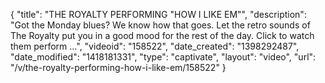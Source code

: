 {
    "title": "THE ROYALTY PERFORMING \"HOW I LIKE EM\"",
    "description": "Got the Monday blues? We know how that goes. Let the retro sounds of The Royalty put you in a good mood for the rest of the day. Click to watch them perform ...",
    "videoid": "158522",
    "date_created": "1398292487",
    "date_modified": "1418181331",
    "type": "captivate",
    "layout": "video",
    "url": "\/v\/the-royalty-performing-how-i-like-em\/158522"
}